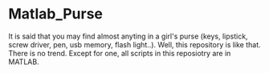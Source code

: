 # Matlab_Purse
It is said that you may find almost anyting in a girl's purse (keys, lipstick, screw driver, pen, usb memory, flash light..).
Well, this repository is like that. 
There is no trend. Except for one, all scripts in this reposiotry are in MATLAB. 
